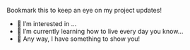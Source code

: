 Bookmark this to keep an eye on my project updates!

- 👀 I’m interested in ...
- 🌱 I’m currently learning how to live every day you know...
- 🎉 Any way, I have something to show you!



